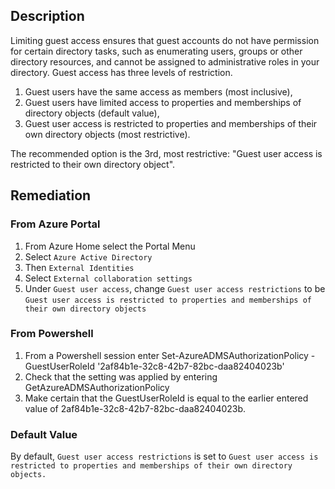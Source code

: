 ## Description

Limiting guest access ensures that guest accounts do not have permission for certain directory tasks, such as enumerating users, groups or other directory resources, and cannot be assigned to administrative roles in your directory. Guest access has three levels of restriction.

  1. Guest users have the same access as members (most inclusive),
  2. Guest users have limited access to properties and memberships of directory objects (default value),
  3. Guest user access is restricted to properties and memberships of their own directory objects (most restrictive).

The recommended option is the 3rd, most restrictive: "Guest user access is restricted to their own directory object".

## Remediation

### From Azure Portal

  1. From Azure Home select the Portal Menu
  2. Select `Azure Active Directory`
  3. Then `External Identities`
  4. Select `External collaboration settings`
  5. Under `Guest user access`, change `Guest user access restrictions` to be `Guest user access is restricted to properties and memberships of their own directory objects`

### From Powershell

  1. From a Powershell session enter Set-AzureADMSAuthorizationPolicy - GuestUserRoleId '2af84b1e-32c8-42b7-82bc-daa82404023b'
  2. Check that the setting was applied by entering GetAzureADMSAuthorizationPolicy
  3. Make certain that the GuestUserRoleId is equal to the earlier entered value of 2af84b1e-32c8-42b7-82bc-daa82404023b.

### Default Value

By default, `Guest user access restrictions` is set to `Guest user access is restricted to properties and memberships of their own directory objects.`